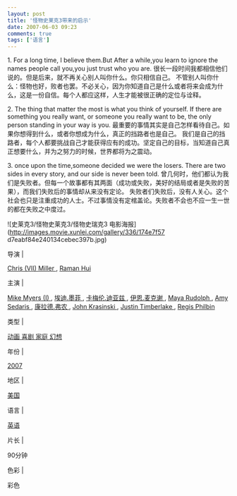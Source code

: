 ```yaml
---
layout: post
title: '怪物史莱克3带来的启示'
date: 2007-06-03 09:23
comments: true
tags: ['语言']
---
```


1\. For a long time, I believe them.But After a while,you learn to ignore the
names people call you,you just trust who you are.
很长一段时间我都相信他们说的。但是后来，就不再关心别人叫你什么。你只相信自己。
不管别人叫你什么：怪物也好，败者也罢。不必关心，因为你知道自己是什么或者将来会成为什么，这是一份自信。每个人都应这样，人生才能被很正确的定位与诠释。

2\. The thing that matter the most is what you think of yourself. If there are
something you really want, or someone you really want to be, the only person
standing in your way is you.  最重要的事情其实是自己怎样看待自己。如果你想得到什么，或者你想成为什么，真正的挡路者也是自己。
我们是自己的挡路者，每个人都要挑战自己才能获得应有的成功。坚定自己的目标，当知道自己真正想要什么，并为之努力的时候，世界都将为之震动。

3\. once upon the time,someone decided we were the losers. There are two sides
in every story, and our side is never been told.
曾几何时，他们都认为我们是失败者。但每一个故事都有其两面（成功或失败，美好的结局或者是失败的苦果），而我们失败后的事情却从来没有定论。
失败者们失败后，没有人关心。这个社会也只是注重成功的人士。不过事情没有定棺盖论。失败者不会也不应一生一世的都在失败之中度过。

![史莱克3/怪物史莱克3/怪物史瑞克3 电影海报](http://images.movie.xunlei.com/gallery/336/174e7f57
d7eabf84e240134cebec397b.jpg)

导演 |

[ Chris (VII) Miller ](http://movies.xunlei.com/person/111548) , [ Raman Hui
](http://movies.xunlei.com/person/141684)

主演 |

[ Mike Myers (I) ](http://movies.xunlei.com/person/225052) , [ 埃迪.墨菲
](http://movies.xunlei.com/person/109864) , [ 卡梅伦.迪亚兹
](http://movies.xunlei.com/person/102818) , [ 伊恩.麦克谢
](http://movies.xunlei.com/person/125950) , [ Maya Rudolph
](http://movies.xunlei.com/person/141336) , [ Amy Sedaris
](http://movies.xunlei.com/person/110802) , [ 康拉德.弗农
](http://movies.xunlei.com/person/111554) , [ John Krasinski
](http://movies.xunlei.com/person/202663) , [ Justin Timberlake
](http://movies.xunlei.com/person/204339) , [ Regis Philbin
](http://movies.xunlei.com/person/131286)

类型 |

[ 动画 ](http://movies.xunlei.com/genres/Animation) [ 喜剧
](http://movies.xunlei.com/genres/Comedy) [ 家庭
](http://movies.xunlei.com/genres/Family) [ 幻想
](http://movies.xunlei.com/genres/Fantasy)

年份 |

[ 2007 ](http://movies.xunlei.com/year/2007)

地区 |

[ 美国 ](http://movies.xunlei.com/area/2)

语言 |

[ 英语 ](http://movies.xunlei.com/language/0)

片长 |

90分钟

色彩 |

彩色

